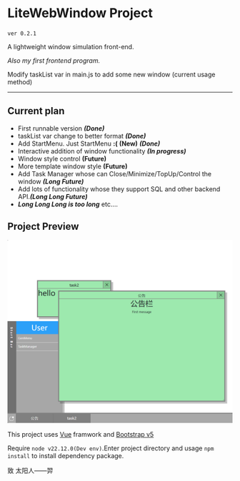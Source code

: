 # LiteWebWindow Project

`ver 0.2.1`

A lightweight window simulation front-end.

*Also my first frontend program.*

Modify taskList var in main.js to add some new window (current usage method)

---

## Current plan

* First runnable version ***(Done)***
* taskList var change to better format ***(Done)***
* Add StartMenu. Just StartMenu **:\(** **(New)** ***(Done)***
* Interactive addition of window functionality ***(In progress)***
* Window style control **(Future)**
* More template window style **(Future)**
* Add Task Manager whose can Close/Minimize/TopUp/Control the window ***(Long Future)***
* Add lots of functionality whose they support SQL and other backend API.***(Long Long Future)***
* ***Long Long Long is too long***
etc....

## Project Preview

![img](img/v0.2.1.png "Preview")

This project uses [Vue](https://github.com/vuejs/core "official github website") framwork and [Bootstrap v5](https://github.com/twbs/bootstrap "official github website")

Require `node v22.12.0(Dev env)`.Enter project directory and usage `npm install` to install dependency package.

致 太阳人——羿
